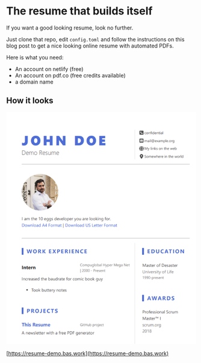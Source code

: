# The resume that builds itself

If you want a good looking resume, look no further.

Just clone that repo, edit `config.toml` and follow the instructions on this blog post to get a nice looking online resume with automated PDFs.

Here is what you need:

- An account on netlify (free)
- An account on pdf.co (free credits available)
- a domain name 

## How it looks

![](screenshot.png)

[https://resume-demo.bas.work](https://resume-demo.bas.work)